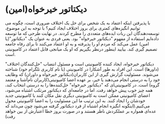 # دیکتاتور خیرخواه(امین)

با پذیرفتن اینکه اعتماد به یک شخص برای حل یک اختلاف ضروری است، چگونه می توانیم انگیزه‌های کمتری برای بروز اختلاف ایجاد کنیم؟ با توجه به این موضوع، توسعه‌دهندگان این ربات ایده‌های متعددی را مطرح کردند. در نهایت طرحی که ما توسعه داده‌ایم استفاده از مفهوم "دیکتاتور خیرخواه" بود. یعنی فردی به عنوان یک "دیکتاتور"(یا امین) عمل می‌کند که مردم او را پذیرفته و به او اعتماد می‌کنند تا برای رفاه جامعه تصمیم گیری کند. بیایید اینطور درنظر بگیریم که او یک میانجی قابل اعتماد در کامیونیتی است.

دیکتاتور خیرخواه، ایجاد کننده کامیونیتی است و مسئول انتصاب "حل‌کنندگان اختلاف"(داورها) است. این افراد به طور آشکارا در کامیونیتی (با نام کاربری تلگرام خود) شناخته می‌شوند. مسئولیت گزارش گیری از این کاربران(دیکتاتور خیرخواه و داوران) که وظایف خود را به درستی انجام می‌دهند یا خیر، بر عهده اعضا کامیونیتی(کاربران نام‌آشنا و معتمد گروه) است. در کامیونیتی‌ای که "دیکتاتور خیرخواه" حل‌کننده‌ها را به درستی انتخاب کند، همه چیز خوب پیش خواهد رفت. اما در جامعه‌ای که دیکتاتور مرتکب اشتباه می‌شود، اعضای کامیونیتی ممکن است به کامیونیتی دیگری نقل مکان کنند یا کامیونیتی جدید خودشان را ایجاد کنند. به این ترتیب ما این مسئولیت را به اعضا کامیونیتی محول می‌کنیم.(اینگونه انگیزه انجام اشتباه از فرد دیکتاتور گرفته می‌شود چون می‌داند که عده‌ای همواره بر عملکردش ناظر هستند و در صورت بروز خطا اعتبارش از بین خواهد رفت)
